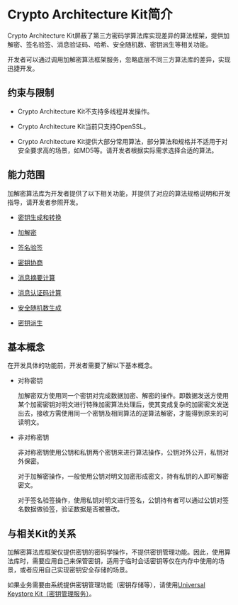 # Crypto Architecture Kit简介

Crypto Architecture Kit屏蔽了第三方密码学算法库实现差异的算法框架，提供加解密、签名验签、消息验证码、哈希、安全随机数、密钥派生等相关功能。

开发者可以通过调用加解密算法框架服务，忽略底层不同三方算法库的差异，实现迅捷开发。

## 约束与限制

- Crypto Architecture Kit不支持多线程并发操作。

- Crypto Architecture Kit当前只支持OpenSSL。

- Crypto Architecture Kit提供大部分常用算法，部分算法和规格并不适用于对安全要求高的场景，如MD5等。请开发者根据实际需求选择合适的算法。

## 能力范围

加解密算法库为开发者提供了以下相关功能，并提供了对应的算法规格说明和开发指导，请开发者参照开发。

- [密钥生成和转换](crypto-key-generation-conversion-overview.md)

- [加解密](crypto-encryption-decryption-overview.md)

- [签名验签](crypto-sign-sig-verify-overview.md)

- [密钥协商](crypto-key-agreement-overview.md)

- [消息摘要计算](crypto-generate-message-digest-overview.md)

- [消息认证码计算](crypto-compute-mac-overview.md)

- [安全随机数生成](crypto-generate-random-number.md)

- [密钥派生](crypto-key-derivation-overview.md)

## 基本概念

在开发具体的功能前，开发者需要了解以下基本概念。

- 对称密钥
  
  加解密双方使用同一个密钥对完成数据加密、解密的操作。即数据发送方使用某个加密密钥对明文进行特殊加密算法处理后，使其变成复杂的加密密文发送出去，接收方需使用同一个密钥及相同算法的逆算法解密，才能得到原来的可读明文。

- 非对称密钥
  
  非对称密钥使用公钥和私钥两个密钥来进行算法操作，公钥对外公开，私钥对外保密。

  对于加解密操作，一般使用公钥对明文加密形成密文，持有私钥的人即可解密密文。

  对于签名验签操作，使用私钥对明文进行签名，公钥持有者可以通过公钥对签名数据做验签，验证数据是否被篡改。

## 与相关Kit的关系

加解密算法库框架仅提供密钥的密码学操作，不提供密钥管理功能。因此，使用算法库时，需要应用自己来保管密钥，适用于临时会话密钥等仅在内存中使用的场景，或者应用自己实现密钥安全存储的场景。

如果业务需要由系统提供密钥管理功能（密钥存储等），请使用[Universal Keystore Kit（密钥管理服务）](../UniversalKeystoreKit/huks-overview.md)。
